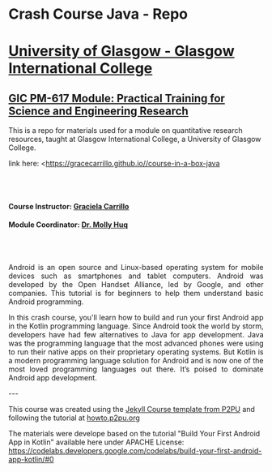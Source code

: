 # Crash Course Java - Repo

# [University of Glasgow - Glasgow International College](www.glasgow.ac.uk/gic) 
## [GIC PM-617 Module: Practical Training for Science and Engineering Research](https://pathways.kaplaninternational.com/course/view.php?id=2879)
This is a repo for materials used for a module on quantitative research resources, taught at Glasgow International College, a University of Glasgow College. 

link here: <https://gracecarrillo.github.io//course-in-a-box-java

<br><br>

#### Course Instructor: [Graciela Carrillo](mailto:graciela.carrillo@kaplan.com?subject=[Java]%20Source%20Han%20Sans)
#### Module Coordinator: [Dr. Molly Huq](mailto:graciela.carrillo@kaplan.com?subject=[Java]%20Source%20Han%20Sans)

<br><br>

<p align="justify">
Android is an open source and Linux-based operating system for mobile devices such as smartphones and tablet computers. Android was developed by the Open Handset Alliance, led by Google, and other companies. This tutorial is for beginners to help them understand basic Android programming.
</p>

<p align="justify">
In this crash course, you'll learn how to build and run your first Android app in the  Kotlin programming language. Since Android took the world by storm, developers have had few alternatives to Java for app development. Java was the programming language that the most advanced phones were using to run their native apps on their proprietary operating systems. But Kotlin is a modern programming language solution for Android and is now one of the most loved programming languages out there. It’s poised to dominate Android app development.
</p> 
---

This course was created using the [Jekyll Course template from P2PU](http://github.com/p2pu/jekyll-course-template) and following the tutorial at [howto.p2pu.org](http://howto.p2pu.org)

The materials were develope based on the tutorial "Build Your First Android App in Kotlin" available here under APACHE License: https://codelabs.developers.google.com/codelabs/build-your-first-android-app-kotlin/#0



